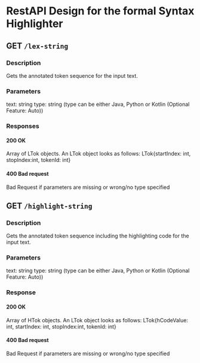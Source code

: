 # RestAPI Design for the formal Syntax Highlighter

## GET `/lex-string`
### Description

Gets the annotated token sequence for the input text.

### Parameters

text: string
type: string (type can be either Java, Python or Kotlin
(Optional Feature: Auto))

### Responses

#### 200 OK
Array of LTok objects. An LTok object looks as follows: LTok{startIndex: int, stopIndex:int, tokenId: int}
#### 400 Bad request
Bad Request if parameters are missing or wrong/no type specified
## GET `/highlight-string`
### Description

Gets the annotated token sequence including the highlighting code for the input text.
### Parameters

text: string
type: string (type can be either Java, Python or Kotlin
(Optional Feature: Auto))

### Response

#### 200 OK
Array of HTok objects. An LTok object looks as follows: LTok{hCodeValue: int, startIndex: int, stopIndex:int, tokenId: int}
#### 400 Bad request
Bad Request if parameters are missing or wrong/no type specified
